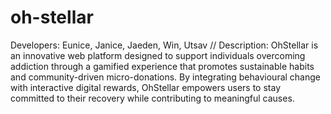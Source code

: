 # oh-stellar
Developers: Eunice, Janice, Jaeden, Win, Utsav
// Description: OhStellar is an innovative web platform designed to support individuals overcoming addiction through a gamified experience that promotes sustainable habits and community-driven micro-donations. By integrating behavioural change with interactive digital rewards, OhStellar empowers users to stay committed to their recovery while contributing to meaningful causes.
